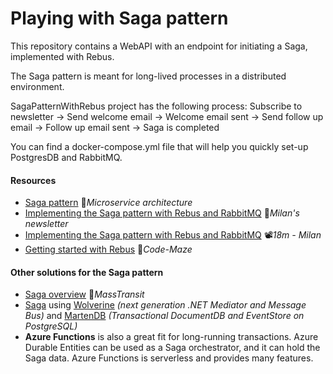 # Playing with Saga pattern
This repository contains a WebAPI with an endpoint for initiating a Saga, implemented with Rebus.

The Saga pattern is meant for long-lived processes in a distributed environment.

SagaPatternWithRebus project has the following process: Subscribe to newsletter -> Send welcome email -> Welcome email sent -> Send follow up email -> Follow up email sent -> Saga is completed

You can find a docker-compose.yml file that will help you quickly set-up PostgresDB and RabbitMQ.

#### Resources

- [Saga pattern](https://microservices.io/patterns/data/saga.html) 📓*Microservice architecture*
- [Implementing the Saga pattern with Rebus and RabbitMQ](https://www.milanjovanovic.tech/blog/implementing-the-saga-pattern-with-rebus-and-rabbitmq) 📓*Milan's newsletter*
- [Implementing the Saga pattern with Rebus and RabbitMQ](https://youtu.be/dlXCodLxhag) 📽️*18m -* *Milan*
- [Getting started with Rebus](https://code-maze.com/rebus-dotnet) 📓*Code-Maze*

#### Other solutions for the Saga pattern

- [Saga overview](https://masstransit.io/documentation/patterns/saga) 📓*MassTransit*
- [Saga](https://wolverine.netlify.app/guide/durability/sagas.html) using [Wolverine](https://wolverine.netlify.app) *(next generation .NET Mediator and Message Bus)* and [MartenDB](https://martendb.io) *(Transactional DocumentDB and EventStore on PostgreSQL)*
- **Azure Functions** is also a great fit for long-running transactions. Azure Durable Entities can be used as a Saga orchestrator, and it can hold the Saga data. Azure Functions is serverless and provides many features.